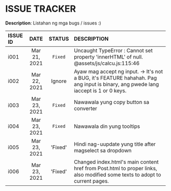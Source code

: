 # ISSUE TRACKER

**Description**:  Listahan ng mga bugs / issues :)

ISSUE ID   |DATE           |STATUS	    |DESCRIPTION
:----------|:-------------:|:----------:|:----------
i001	     |Mar 21, 2021   |`Fixed`   	|Uncaught TypeError : Cannot set property 'innerHTML' of null. @assets/js/calcu.js:115:46
i002       |Mar 22, 2021   |Ignore      |Ayaw mag accept ng input. -> It's not a BUG, it's FEATURE hahahah. Pag ang input is binary, ang pwede lang iaccept is 1 or 0 keys. 
i003       |Mar 23, 2021   |`Fixed`     |Nawawala yung copy button sa converter
i004       |Mar 23, 2021   |`Fixed`     |Nawawala din yung tooltips
i005       |Mar 23, 2021   |'Fixed'     |Hindi nag-uupdate yung title after magselect sa dropdown
i006       |Mar 23, 2021   |'Fixed'     |Changed index.html's main content href from Post.html to proper links, also modified some texts to adopt to current pages.
